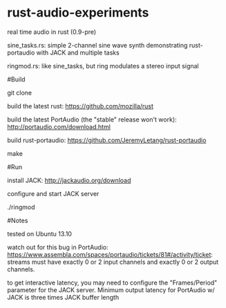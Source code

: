 rust-audio-experiments
======================

real time audio in rust (0.9-pre)

sine_tasks.rs: simple 2-channel sine wave synth demonstrating rust-portaudio with JACK and multiple tasks

ringmod.rs: like sine_tasks, but ring modulates a stereo input signal

#Build

git clone

build the latest rust: https://github.com/mozilla/rust

build the latest PortAudio (the "stable" release won't work): http://portaudio.com/download.html

build rust-portaudio: https://github.com/JeremyLetang/rust-portaudio

make

#Run

install JACK: http://jackaudio.org/download

configure and start JACK server

./ringmod

#Notes

tested on Ubuntu 13.10

watch out for this bug in PortAudio: https://www.assembla.com/spaces/portaudio/tickets/81#/activity/ticket: streams must have exactly 0 or 2 input channels and exactly 0 or 2 output channels.

to get interactive latency, you may need to configure the "Frames/Period" parameter for the JACK server. Minimum output latency for PortAudio w/ JACK is three times JACK buffer length
